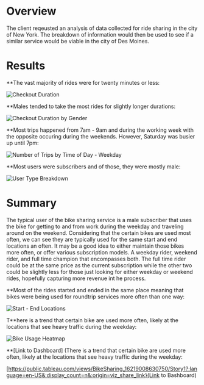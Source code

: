 # Overview

The client reqeusted an analysis of data collected for ride sharing in the city of New York.  The breakdown of information would then be used to see if a similar service would be viable in the city of Des Moines.

# Results
**The vast majority of rides were for twenty minutes or less:

![Checkout Duration](https://user-images.githubusercontent.com/78942457/120128401-df8d5e00-c18f-11eb-9907-6ee04d09e4b6.PNG)

**Males tended to take the most rides for slightly longer durations:

![Checkout Duration by Gender](https://user-images.githubusercontent.com/78942457/120128427-ef0ca700-c18f-11eb-84e8-1ace0e0d81f1.PNG)

**Most trips happened from 7am - 9am and during the working week with the opposite occuring during the weekends.  However, Saturday was busier up until 7pm:

![Number of Trips by Time of Day - Weekday](https://user-images.githubusercontent.com/78942457/120128490-1e231880-c190-11eb-9575-6ea87c248cee.PNG)

**Most users were subscribers and of those, they were mostly male:

![User Type Breakdown](https://user-images.githubusercontent.com/78942457/120128520-2d09cb00-c190-11eb-98b4-336d49768708.PNG)


# Summary

The typical user of the bike sharing service is a male subscriber that uses the bike for getting to and from work during the weekday and traveling around on the weekend. Considering that the certain bikes are used most often, we can see they are typically used for the same start and end locations an often.  It may be a good idea to either maintain those bikes more often, or offer various subscription models.  A weekday rider, weekend rider, and full time champion that encompasses both.  The full time rider could be at the same price as the current subscription while the other two could be slightly less for those just looking for either weekday or weekend rides, hopefully capturing more revenue int he process.

**Most of the rides started and ended in the same place meaning that bikes were being used for roundtrip services more often than one way:

![Start - End Locations](https://user-images.githubusercontent.com/78942457/120128358-cb496100-c18f-11eb-835b-7fe3978105ac.PNG)

T**here is a trend that certain bike are used more often, likely at the locations that see heavy traffic during the weekday:

![Bike Usage Heatmap](https://user-images.githubusercontent.com/78942457/120128605-6e9a7600-c190-11eb-8a91-6d693b4589ab.PNG)


**[Link to Dashboard] (There is a trend that certain bike are used more often, likely at the locations that see heavy traffic during the weekday:

[https://public.tableau.com/views/BikeSharing_16219008630750/Story1?:language=en-US&:display_count=n&:origin=viz_share_link}(Link to Bashboard)
